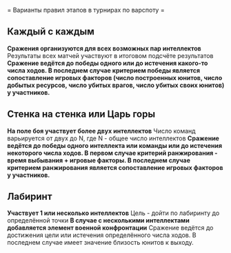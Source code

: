 ﻿= Варианты правил этапов в турнирах по варспоту =

## Каждый с каждым ##

**Сражения организуются для всех возможных пар интеллектов** Результаты всех матчей участвуют в итоговом подсчёте результатов
**Сражение ведётся до победы одного или до истечения какого-то числа ходов. В последнем случае критерием победы является сопоставление игровых факторов (число построенных юнитов, число добытых ресурсов, число убитых врагов, число убитых своих юнитов) у участников.**

## Стенка на стенка или Царь горы ##

**На поле боя участвует более двух интеллектов** Число команд варьируется от двух до N, где N - общее число интеллектов
**Сражение ведётся до победы одного интеллекта или команды или до истечения некоторого числа ходов. В первом случае критерий ранжирования - время выбывания + игровые факторы. В последнем случае критерием ранжирования является сопоставление игровых факторов у участников.**

## Лабиринт ##

**Участвует 1 или несколько интеллектов** Цель - дойти по лабиринту до определённой точки
**В случае с несколькими интеллектами добавляется элемент военной конфронтации** Сражение ведётся до достижения цели или истечения определённого числа ходов. В последнем случае имеет значение близость юнитов к выходу.